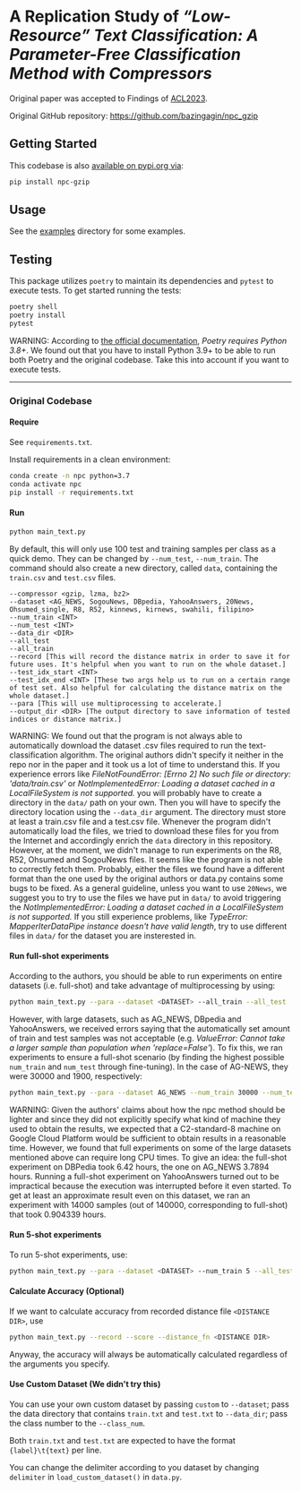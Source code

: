 # A Replication Study of *“Low-Resource” Text Classification: A Parameter-Free Classification Method with Compressors*

Original paper was accepted to Findings of [ACL2023](https://aclanthology.org/2023.findings-acl.426/).

Original GitHub repository: https://github.com/bazingagin/npc_gzip

## Getting Started

This codebase is also [available on pypi.org via](https://pypi.org/project/npc-gzip):

```sh
pip install npc-gzip
```

## Usage

See the [examples](./examples/) directory for some examples.

## Testing

This package utilizes `poetry` to maintain its dependencies and `pytest` to execute tests. To get started running the tests:

```sh
poetry shell
poetry install
pytest
```

WARNING: According to [the official documentation](https://python-poetry.org/docs/), *Poetry requires Python 3.8+*. We found out that you have to install Python 3.9+ to be able to run both Poetry and the original codebase. Take this into account if you want to execute tests.

---

### Original Codebase

#### Require

See `requirements.txt`.

Install requirements in a clean environment:

```sh
conda create -n npc python=3.7
conda activate npc
pip install -r requirements.txt
```

#### Run

```sh
python main_text.py
```

By default, this will only use 100 test and training samples per class as a quick demo. They can be changed by `--num_test`, `--num_train`. The command should also create a new directory, called `data`, containing the `train.csv` and `test.csv` files.

```text
--compressor <gzip, lzma, bz2>
--dataset <AG_NEWS, SogouNews, DBpedia, YahooAnswers, 20News, Ohsumed_single, R8, R52, kinnews, kirnews, swahili, filipino>
--num_train <INT>
--num_test <INT>
--data_dir <DIR>
--all_test
--all_train
--record [This will record the distance matrix in order to save it for future uses. It's helpful when you want to run on the whole dataset.]
--test_idx_start <INT>
--test_idx_end <INT> [These two args help us to run on a certain range of test set. Also helpful for calculating the distance matrix on the whole dataset.]
--para [This will use multiprocessing to accelerate.]
--output_dir <DIR> [The output directory to save information of tested indices or distance matrix.]
```

WARNING: We found out that the program is not always able to automatically download the dataset .csv files required to run the text-classification algorithm. The original authors didn't specify it neither in the repo nor in the paper and it took us a lot of time to understand this. If you experience errors like *FileNotFoundError: [Errno 2] No such file or directory: 'data/train.csv'* or *NotImplementedError: Loading a dataset cached in a LocalFileSystem is not supported.* you will probably have to create a directory in the `data/` path on your own. Then you will have to specify the directory location using the `--data_dir` argument. The directory must store at least a train.csv file and a test.csv file. Whenever the program didn't automatically load the files, we tried to download these files for you from the Internet and accordingly enrich the `data` directory in this repository. However, at the moment, we didn't manage to run experiments on the R8, R52, Ohsumed and SogouNews files. It seems like the program is not able to correctly fetch them. Probably, either the files we found have a different format than the one used by the original authors or data.py contains some bugs to be fixed.
As a general guideline, unless you want to use `20News`, we suggest you to try to use the files we have put in `data/` to avoid triggering the *NotImplementedError: Loading a dataset cached in a LocalFileSystem is not supported.* If you still experience problems, like *TypeError: MapperIterDataPipe instance doesn't have valid length*, try to use different files in `data/` for the dataset you are insterested in.

#### Run full-shot experiments

According to the authors, you should be able to run experiments on entire datasets (i.e. full-shot) and take advantage of multiprocessing by using:

```sh
python main_text.py --para --dataset <DATASET> --all_train --all_test
```

However, with large datasets, such as AG_NEWS, DBpedia and YahooAnswers, we received errors saying that the automatically set amount of train and test samples was not acceptable (e.g. *ValueError: Cannot take a larger sample than population when 'replace=False'*). To fix this, we ran experiments to ensure a full-shot scenario (by finding the highest possible `num_train` and `num_test` through fine-tuning). In the case of AG-NEWS, they were 30000 and 1900, respectively:

```sh
python main_text.py --para --dataset AG_NEWS --num_train 30000 --num_test 1900
```

WARNING: Given the authors' claims about how the npc method should be lighter and since they did not explicitly specify what kind of machine they used to obtain the results, we expected that a C2-standard-8 machine on Google Cloud Platform would be sufficient to obtain results in a reasonable time. However, we found that full experiments on some of the large datasets mentioned above can require long CPU times. To give an idea:
the full-shot experiment on DBPedia took 6.42 hours, the one on AG_NEWS 3.7894 hours. Running a full-shot experiment on YahooAnswers turned out to be impractical because the execution was interrupted before it even started. To get at least an approximate result even on this dataset, we ran an experiment with 14000 samples (out of 140000, corresponding to full-shot) that took 0.904339 hours.

#### Run 5-shot experiments

To run 5-shot experiments, use:

```sh
python main_text.py --para --dataset <DATASET> --num_train 5 --all_test
```

#### Calculate Accuracy (Optional)

If we want to calculate accuracy from recorded distance file `<DISTANCE DIR>`, use

```sh
python main_text.py --record --score --distance_fn <DISTANCE DIR>
```

Anyway, the accuracy will always be automatically calculated regardless of the arguments you specify.

#### Use Custom Dataset (We didn't try this)

You can use your own custom dataset by passing `custom` to `--dataset`; pass the data directory that contains `train.txt` and `test.txt` to `--data_dir`; pass the class number to the `--class_num`.

Both `train.txt` and `test.txt` are expected to have the format `{label}\t{text}` per line.

You can change the delimiter according to you dataset by changing `delimiter` in `load_custom_dataset()` in `data.py`.
